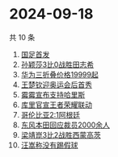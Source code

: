 # 2024-09-18

共 10 条

<!-- BEGIN -->
<!-- 最后更新时间 Wed Sep 18 2024 10:40:32 GMT+0800 (China Standard Time) -->

1. [国足首发](https://www.zhihu.com/search?q=%E5%9B%BD%E8%B6%B3%E9%A6%96%E5%8F%91)
1. [孙颖莎3比0战胜田志希](https://www.zhihu.com/search?q=%E5%AD%99%E9%A2%96%E8%8E%8E3%E6%AF%940%E6%88%98%E8%83%9C%E7%94%B0%E5%BF%97%E5%B8%8C)
1. [华为三折叠价格19999起](https://www.zhihu.com/search?q=%E5%8D%8E%E4%B8%BA%E4%B8%89%E6%8A%98%E5%8F%A0%E4%BB%B7%E6%A0%BC19999%E8%B5%B7)
1. [王楚钦迎奥运会后首秀](https://www.zhihu.com/search?q=%E7%8E%8B%E6%A5%9A%E9%92%A6%E8%BF%8E%E5%A5%A5%E8%BF%90%E4%BC%9A%E5%90%8E%E9%A6%96%E7%A7%80)
1. [霉霉宣布支持哈里斯](https://www.zhihu.com/search?q=%E9%9C%89%E9%9C%89%E5%AE%A3%E5%B8%83%E6%94%AF%E6%8C%81%E5%93%88%E9%87%8C%E6%96%AF)
1. [库里官宣王者荣耀联动](https://www.zhihu.com/search?q=%E5%BA%93%E9%87%8C%E5%AE%98%E5%AE%A3%E7%8E%8B%E8%80%85%E8%8D%A3%E8%80%80%E8%81%94%E5%8A%A8)
1. [哥伦比亚2:1阿根廷](https://www.zhihu.com/search?q=%E5%93%A5%E4%BC%A6%E6%AF%94%E4%BA%9A2%3A1%E9%98%BF%E6%A0%B9%E5%BB%B7)
1. [东风本田回应裁员2000余人](https://www.zhihu.com/search?q=%E4%B8%9C%E9%A3%8E%E6%9C%AC%E7%94%B0%E5%9B%9E%E5%BA%94%E8%A3%81%E5%91%982000%E4%BD%99%E4%BA%BA)
1. [梁靖崑3比2战胜西蒙高茨](https://www.zhihu.com/search?q=%E6%A2%81%E9%9D%96%E5%B4%913%E6%AF%942%E6%88%98%E8%83%9C%E8%A5%BF%E8%92%99%E9%AB%98%E8%8C%A8)
1. [汪嵩称没有踢假球](https://www.zhihu.com/search?q=%E6%B1%AA%E5%B5%A9%E7%A7%B0%E6%B2%A1%E6%9C%89%E8%B8%A2%E5%81%87%E7%90%83)

<!-- END -->
